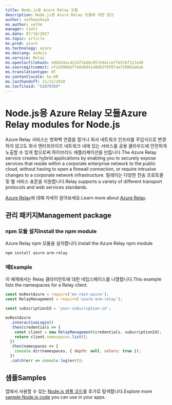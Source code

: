 ```yaml
---
title: Node.js용 Azure Relay 모듈
description: Node.js용 Azure Relay 모듈에 대한 참조
author: sethmanheim
ms.author: sethm
manager: timlt
ms.date: 07/18/2017
ms.topic: article
ms.prod: azure
ms.technology: azure
ms.devlang: nodejs
ms.service: Relay
ms.openlocfilehash: e0bb24ac422d71bd8c957e94cceffd57bf121e48
ms.sourcegitcommit: efa2d98deffe8a0d41a8d63f9f07aa720862e6ab
ms.translationtype: HT
ms.contentlocale: ko-KR
ms.lasthandoff: 11/22/2018
ms.locfileid: "52079359"
---
```

# <a name="azure-relay-modules-for-nodejs"></a><span data-ttu-id="72a8b-103">Node.js용 Azure Relay 모듈</span><span class="sxs-lookup"><span data-stu-id="72a8b-103">Azure Relay modules for Node.js</span></span>

<span data-ttu-id="72a8b-104">Azure Relay 서비스는 방화벽 연결을 열거나 회사 네트워크 인프라를 주입식으로 변경하지 않고도 회사 엔터프라이즈 네트워크 내에 있는 서비스를 공용 클라우드에 안전하게 노출할 수 있게 함으로써 하이브리드 애플리케이션을 만듭니다.</span><span class="sxs-lookup"><span data-stu-id="72a8b-104">The Azure Relay service creates hybrid applications by enabling you to securely expose services that reside within a corporate enterprise network to the public cloud, without having to open a firewall connection, or require intrusive changes to a corporate network infrastructure.</span></span> <span data-ttu-id="72a8b-105">릴레이는 다양한 전송 프로토콜 및 웹 서비스 표준을 지원합니다.</span><span class="sxs-lookup"><span data-stu-id="72a8b-105">Relay supports a variety of different transport protocols and web services standards.</span></span>

<span data-ttu-id="72a8b-106">[Azure Relay](https://docs.microsoft.com/azure/service-bus-relay/relay-what-is-it)에 대해 자세히 알아보세요.</span><span class="sxs-lookup"><span data-stu-id="72a8b-106">Learn more about [Azure Relay](https://docs.microsoft.com/azure/service-bus-relay/relay-what-is-it).</span></span>

## <a name="management-package"></a><span data-ttu-id="72a8b-107">관리 패키지</span><span class="sxs-lookup"><span data-stu-id="72a8b-107">Management package</span></span>

### <a name="install-the-npm-module"></a><span data-ttu-id="72a8b-108">npm 모듈 설치</span><span class="sxs-lookup"><span data-stu-id="72a8b-108">Install the npm module</span></span>

<span data-ttu-id="72a8b-109">Azure Relay npm 모듈을 설치합니다.</span><span class="sxs-lookup"><span data-stu-id="72a8b-109">Install the Azure Relay npm module</span></span>

```bash
npm install azure-arm-relay
```

### <a name="example"></a><span data-ttu-id="72a8b-110">예</span><span class="sxs-lookup"><span data-stu-id="72a8b-110">Example</span></span>

<span data-ttu-id="72a8b-111">이 예제에서는 Relay 클라이언트에 대한 네임스페이스를 나열합니다.</span><span class="sxs-lookup"><span data-stu-id="72a8b-111">This example lists the namespaces for a Relay client.</span></span>

```javascript
const msRestAzure = require('ms-rest-azure');
const RelayManagement = require('azure-arm-relay');

const subscriptionId = 'your-subscription-id';

msRestAzure
  .interactiveLogin()
  .then(credentials => {
    const client = new RelayManagement(credentials, subscriptionId);
    return client.namespaces.list();
  })
  .then(namespaces => {
    console.dir(namespaces, { depth: null, colors: true });
  })
  .catch(err => console.log(err));
```

## <a name="samples"></a><span data-ttu-id="72a8b-112">샘플</span><span class="sxs-lookup"><span data-stu-id="72a8b-112">Samples</span></span>

<span data-ttu-id="72a8b-113">앱에서 사용할 수 있는 [Node.js 샘플 코드](https://azure.microsoft.com/resources/samples/?platform=nodejs)를 추가로 탐색합니다.</span><span class="sxs-lookup"><span data-stu-id="72a8b-113">Explore more [sample Node.js code](https://azure.microsoft.com/resources/samples/?platform=nodejs) you can use in your apps.</span></span>

